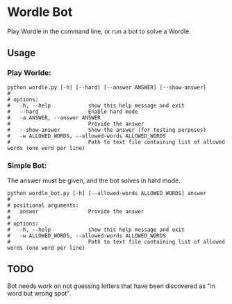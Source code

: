 # Wordle Bot
Play Wordle in the command line, or run a bot to solve a Wordle.

## Usage
### Play Worlde:
````
python wordle.py [-h] [--hard] [--answer ANSWER] [--show-answer]
#
# options:
#   -h, --help            show this help message and exit
#   --hard                Enable hard mode
#   -a ANSWER, --answer ANSWER
#                         Provide the answer
#   --show-answer         Show the answer (for testing purposes)
#   -w ALLOWED_WORDS, --allowed-words ALLOWED_WORDS
#                         Path to text file containing list of allowed words (one word per line)
````

### Simple Bot:
The answer must be given, and the bot solves in hard mode.
````
python wordle_bot.py [-h] [--allowed-words ALLOWED_WORDS] answer
#
# positional arguments:
#   answer                Provide the answer
#
# options:
#   -h, --help            show this help message and exit
#   -w ALLOWED_WORDS, --allowed-words ALLOWED_WORDS
#                         Path to text file containing list of allowed words (one word per line)
````

## TODO
Bot needs work on not guessing letters that have been discovered as "in word but wrong spot".